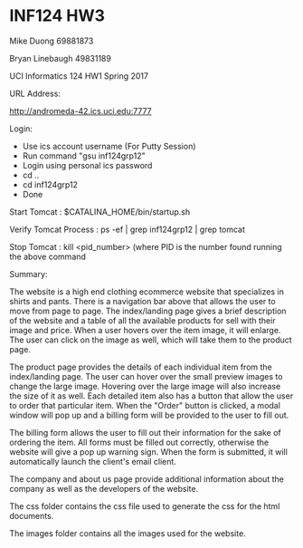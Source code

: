 # INF124 HW3
Mike Duong 69881873

Bryan Linebaugh 49831189

UCI Informatics 124 HW1 Spring 2017

URL Address:

http://andromeda-42.ics.uci.edu:7777

Login:

- Use ics account username (For Putty Session)
- Run command "gsu inf124grp12"
- Login using personal ics password
- cd ..
- cd inf124grp12
- Done

Start Tomcat : $CATALINA_HOME/bin/startup.sh

Verify Tomcat Process : ps -ef | grep inf124grp12 | grep tomcat

Stop Tomcat : kill <pid_number> (where PID is the number found running the above command

Summary:

The website is a high end clothing ecommerce website that specializes in shirts and pants.
There is a navigation bar above that allows the user to move from page to page. The
index/landing page gives a brief description of the website and a table of all the available 
products for sell with their image and price. When a user hovers over the item image, it 
will enlarge. The user can click on the image as well, which will take them to the product 
page.

The product page provides the details of each individual item from the index/landing page.
The user can hover over the small preview images to change the large image. Hovering over
the large image will also increase the size of it as well. Each detailed item also has a 
button that allow the user to order that particular item. When the "Order" button is 
clicked, a modal window will pop up and a billing form will be provided to the user to fill 
out.

The billing form allows the user to fill out their information for the sake of ordering the
item. All forms must be filled out correctly, otherwise the website will give a pop up 
warning sign. When the form is submitted, it will automatically launch the client's email
client.

The company and about us page provide additional information about the company as well as
the developers of the website. 

The css folder contains the css file used to generate the css for the html documents.

The images folder contains all the images used for the website.
